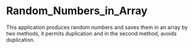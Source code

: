 # Random_Numbers_in_Array
This application produces random numbers and saves them in an array by two methods, it permits duplication and in the second method, avoids duplication.
